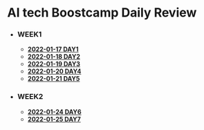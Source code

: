 # AI tech Boostcamp Daily Review

- ### WEEK1

  - **[2022-01-17 DAY1](./WEEK1/DAY1)**
  - **[2022-01-18 DAY2](./WEEK1/DAY2)**
  - **[2022-01-19 DAY3](./WEEK1/DAY3)**
  - **[2022-01-20 DAY4](./WEEK1/DAY4)**
  - **[2022-01-21 DAY5](./WEEK1/DAY5)**



- ### WEEK2

  - **[2022-01-24 DAY6](./WEEK2/DAY6)**
  - **[2022-01-25 DAY7](./WEEK2/DAY7)**

